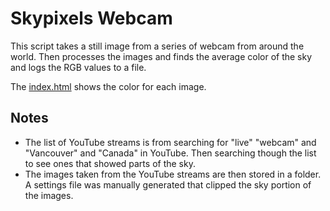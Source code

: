 # Skypixels Webcam

This script takes a still image from a series of webcam from around the world. Then processes the images and finds the average color of the sky and logs the RGB values to a file.

The <a href='https://htmlpreview.github.io/?https://github.com/funvill/skypixel/blob/main/index.html'>index.html</a> shows the color for each image.

## Notes

- The list of YouTube streams is from searching for "live" "webcam" and "Vancouver" and "Canada" in YouTube. Then searching though the list to see ones that showed parts of the sky.
- The images taken from the YouTube streams are then stored in a folder. A settings file was manually generated that clipped the sky portion of the images.
